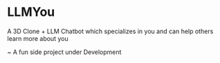 # LLMYou
A 3D Clone + LLM Chatbot which specializes in you and can help others learn more about you 

~ A fun side project under Development 
